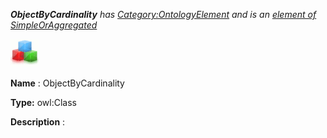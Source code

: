 ___ObjectByCardinality__ 
 has
 [Category:OntologyElement](../../Category/OntologyElement "Category:OntologyElement") 
 and is an
 [element of](../../Property/ElementOf "Property:ElementOf") 
[SimpleOrAggregated](../../Submissions/SimpleOrAggregated "Submissions:SimpleOrAggregated")_




  





[![Class](../images/thumb/2/27/Class.gif/45px-Class.gif)](../../Image/Class.gif "Class")


__Name__ 
 : ObjectByCardinality
 



__Type:__ 
 owl:Class
 



__Description__ 
 :